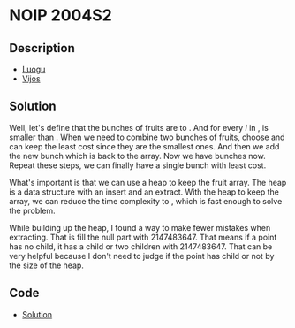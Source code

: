 # NOIP 2004S2

## Description

- [Luogu](https://www.luogu.com.cn/problem/P1090)
- [Vijos](https://www.vijos.org/p/1097)

## Solution

Well, let's define that the bunches of fruits are <data value="v{fruit}b{1}"></data> to <data value="v{fruit}b{v{n}}"></data>. And for every $i$ in <data value="o{[}c{1}o{,}v{n}o{-}c{1}o{]}"></data>, <data value="v{fruit}b{v{i}}"></data> is smaller than <data value="v{fruit}b{v{i}o{+}c{1}}"></data>. When we need to combine two bunches of fruits, choose <data value="v{fruit}b{1}"></data> and <data value="v{fruit}b{2}"></data> can keep the least cost since they are the smallest ones. And then we add the new bunch which is <data value="o{(}v{fruit}b{1}o{+}v{fruit}b{2}o{)}"></data> back to the <data value="v{fruit}"></data> array. Now we have <data value="o{(}v{n}o{-}c{1}o{)}"></data> bunches now. Repeat these steps, we can finally have a single bunch with least cost.

What's important is that we can use a heap to keep the fruit array. The heap is a data structure with an <data value="o{O}o{(}o{lg}v{n}o{)}"></data> insert and an <data value="o{O}o{(}o{lg}v{n}o{)}"></data> extract. With the heap to keep the <data value="v{fruit}"></data> array, we can reduce the time complexity to <data value="o{O}o{(}v{n}o{}o{lg}v{n}o{)}"></data>, which is fast enough to solve the problem.

While building up the heap, I found a way to make fewer mistakes when extracting. That is fill the null part with $2147483647$. That means if a point has no child, it has a child or two children with $2147483647$. That can be very helpful because I don't need to judge if the point has child or not by the size of the heap.

## Code

- [Solution](NOIP.2004S2.0.cpp)

